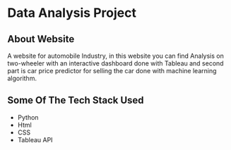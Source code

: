 # Data Analysis Project #

## About Website ##
A website for automobile Industry, in this website you can find Analysis on two-wheeler with an interactive dashboard done with Tableau and second part is car price predictor for selling the car done with machine learning algorithm.
## Some Of The Tech Stack Used ##
*	Python
*	Html
*	CSS
* Tableau API
